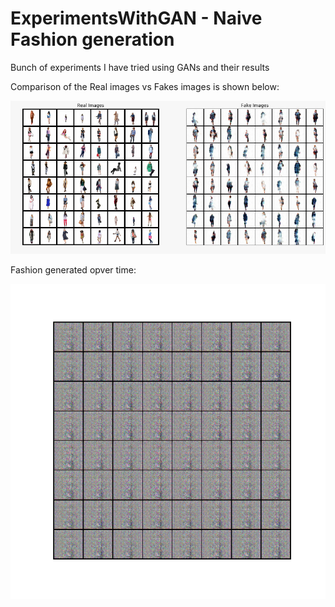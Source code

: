 # ExperimentsWithGAN - Naive Fashion generation
Bunch of experiments I have tried using GANs and their results

Comparison of the Real images vs Fakes images is shown below:

![Real Vs Fake](https://github.com/hamley241/ExperimentsWithGAN/blob/master/images/naive_fashion_real_vs_fake.jpeg?raw=true)

Fashion generated opver time:

![Fashion generation](https://github.com/hamley241/ExperimentsWithGAN/blob/master/images/naive_fashion_gen.gif?raw=true)

